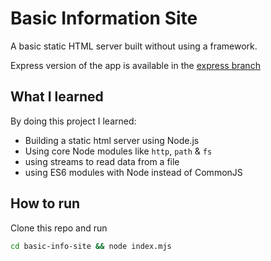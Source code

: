 # Basic Information Site

A basic static HTML server built without using a framework. 

Express version of the app is available in the [express branch](https://github.com/sandeepdotcode/basic-node-site/tree/express)

## What I learned

By  doing this project I learned:
- Building a static html server using Node.js
- Using core Node modules like `http`, `path` & `fs`
- using streams to read data from a file
- using ES6 modules with Node instead of CommonJS

## How to run

Clone this repo and run
```bash
cd basic-info-site && node index.mjs
```